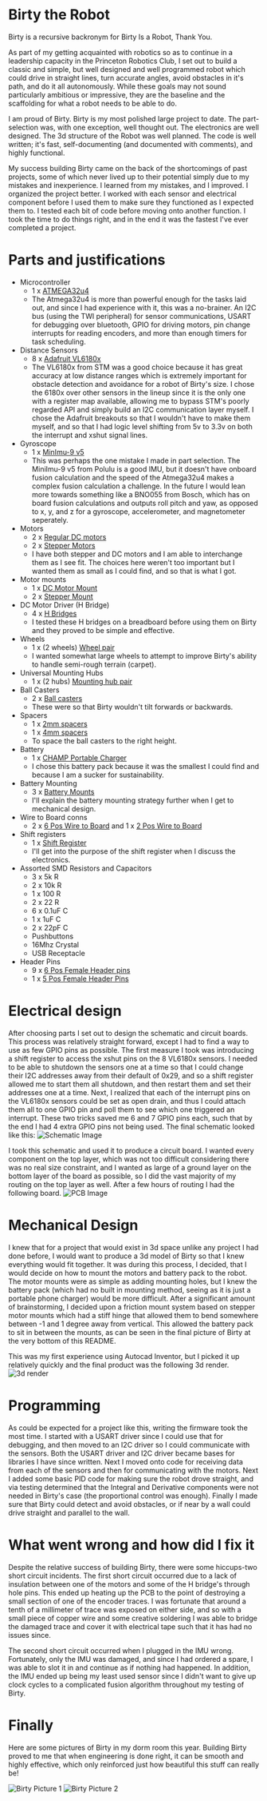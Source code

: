 # Birty the Robot

Birty is a recursive backronym for Birty Is a Robot, Thank You.

As part of my getting acquainted with robotics so as to continue in a leadership capacity in the Princeton Robotics Club, I set out to build a classic and simple, but well designed and well programmed robot which could drive in straight lines, turn accurate angles, avoid obstacles in it's path, and do it all autonomously. While these goals may not sound particularly ambitious or impressive, they are the baseline and the scaffolding for what a robot needs to be able to do.

I am proud of Birty. Birty is my most polished large project to date. The part-selection was, with one exception, well thought out. The electronics are well designed. The 3d structure of the Robot was well planned. The code is well written; it's fast, self-documenting (and documented with comments), and highly functional.

My success building Birty came on the back of the shortcomings of past projects, some of which never lived up to their potential simply due to my mistakes and inexperience. I learned from my mistakes, and I improved. I organized the project better. I worked with each sensor and electrical component before I used them to make sure they functioned as I expected them to. I tested each bit of code before moving onto another function. I took the time to do things right, and in the end it was the fastest I've ever completed a project. 

# Parts and justifications

+ Microcontroller
	+ 1 x [ATMEGA32u4](https://www.digikey.com/en/products/detail/microchip-technology/ATMEGA32U4-AUR/2238241)
	+ The Atmega32u4 is more than powerful enough for the tasks laid out, and since I had experience with it, this was a no-brainer. An I2C bus (using the TWI peripheral) for sensor communications, USART for debugging over bluetooth, GPIO for driving motors, pin change interrupts for reading encoders, and more than enough timers for task scheduling.
+ Distance Sensors
	+ 8 x [Adafruit VL6180x](https://www.adafruit.com/product/3316)
	+ The VL6180x from STM was a good choice because it has great accuracy at low distance ranges which is extremely important for obstacle detection and avoidance for a robot of Birty's size. I chose the 6180x over other sensors in the lineup since it is the only one with a register map available, allowing me to bypass STM's poorly regarded API and simply build an I2C communication layer myself. I chose the Adafruit breakouts so that I wouldn't have to make them myself, and so that I had logic level shifting from 5v to 3.3v on both the interrupt and xshut signal lines.
+ Gyroscope
	+ 1 x [MinImu-9 v5](https://www.pololu.com/product/2738)
	+ This was perhaps the one mistake I made in part selection. The MiniImu-9 v5 from Polulu is a good IMU, but it doesn't have onboard fusion calculation and the speed of the Atmega32u4 makes a complex fusion calculation a challenge. In the future I would lean more towards something like a BNO055 from Bosch, which has on board fusion calculations and outputs roll pitch and yaw, as opposed to x, y, and z for a gyroscope, accelerometer, and magnetometer seperately.
+ Motors
	+ 2 x [Regular DC motors](https://www.adafruit.com/product/4639)
	+ 2 x [Stepper Motors](https://www.adafruit.com/product/4411)
	+ I have both stepper and DC motors and I am able to interchange them as I see fit. The choices here weren't too important but I wanted them as small as I could find, and so that is what I got. 
+ Motor mounts
	+ 1 x [DC Motor Mount](https://www.pololu.com/product/989)
	+ 2 x [Stepper Mount](https://www.pololu.com/product/3435)
+ DC Motor Driver (H Bridge)
	+ 4 x [H Bridges](https://www.adafruit.com/product/4489)
	+ I tested these H bridges on a breadboard before using them on Birty and they proved to be simple and effective.
+ Wheels
	+ 1 x (2 wheels) [Wheel pair](https://www.pololu.com/product/1424)
	+ I wanted somewhat large wheels to attempt to improve Birty's ability to handle semi-rough terrain (carpet).
+ Universal Mounting Hubs
	+ 1 x (2 hubs) [Mounting hub pair](https://www.pololu.com/product/1997)
+ Ball Casters
	+ 2 x [Ball casters](https://www.pololu.com/product/955)
	+ These were so that Birty wouldn't tilt forwards or backwards.
+ Spacers
	+ 1 x [2mm spacers](https://www.pololu.com/product/1980)
	+ 1 x [4mm spacers](https://www.pololu.com/product/1981)
	+ To space the ball casters to the right height.
+ Battery
	+ 1 x [CHAMP Portable Charger](https://www.gonimble.com/products/champ-portable-charger)
	+ I chose this battery pack because it was the smallest I could find and because I am a sucker for sustainability.
+ Battery Mounting
	+ 3 x [Battery Mounts](https://www.pololu.com/product/2677)
	+ I'll explain the battery mounting strategy further when I get to mechanical design.
+ Wire to Board conns
	+ 2 x [6 Pos Wire to Board](https://www.digikey.com/en/products/detail/on-shore-technology-inc/OSTVN06A150/1588866) and 1 x [2 Pos Wire to Board](https://www.digikey.com/en/products/detail/on-shore-technology-inc/OSTVN02A150/1588862)
+ Shift registers
	+  1 x [Shift Register](https://www.digikey.com/en/products/detail/texas-instruments/SN74HCS264DR/13562988)
	+ I'll get into the purpose of the shift register when I discuss the electronics.
+ Assorted SMD Resistors and Capacitors
	+ 3 x 5k R
	+ 2 x 10k R
	+ 1 x 100 R
	+ 2 x 22 R
	+ 6 x 0.1uF C
	+ 1 x 1uF C
	+ 2 x 22pF C
	+ Pushbuttons
	+ 16Mhz Crystal
	+ USB Receptacle
+ Header Pins
	+ 9 x [6 Pos Female Header pins](https://www.digikey.com/en/products/detail/sullins-connector-solutions/PPPC061LFBN-RC/810178)
	+ 1 x [5 Pos Female Header Pins](https://www.digikey.com/en/products/detail/sullins-connector-solutions/PPPC051LFBN-RC/810177)

# Electrical design
After choosing parts I set out to design the schematic and circuit boards. This process was relatively straight forward, except I had to find a way to use as few GPIO pins as possible. The first measure I took was introducing a shift register to access the xshut pins on the 8 VL6180x sensors. I needed to be able to shutdown the sensors one at a time so that I could change their I2C addresses away from their default of 0x29, and so a shift register allowed me to start them all shutdown, and then restart them and set their addresses one at a time. Next, I realized that each of the interrupt pins on the VL6180x sensors could be set as open drain, and thus I could attach them all to one GPIO pin and poll them to see which one triggered an interrupt. These two tricks saved me 6 and 7 GPIO pins each, such that by the end I had 4 extra GPIO pins not being used. The final schematic looked like this:
![Schematic Image](Schematic.png)

I took this schematic and used it to produce a circuit board. I wanted every component on the top layer, which was not too difficult considering there was no real size constraint, and I wanted as large of a ground layer on the bottom layer of the board as possible, so I did the vast majority of my routing on the top layer as well. After a few hours of routing I had the following board.
![PCB Image](PCB.png)

# Mechanical Design
I knew that for a project that would exist in 3d space unlike any project I had done before, I would want to produce a 3d model of Birty so that I knew everything would fit together. It was during this process, I decided, that I would decide on how to mount the motors and battery pack to the robot. The motor mounts were as simple as adding mounting holes, but I knew the battery pack (which had no built in mounting method, seeing as it is just a portable phone charger) would be more difficult. After a significant amount of brainstorming, I decided upon a friction mount system based on stepper motor mounts which had a stiff hinge that allowed them to bend somewhere between -1 and 1 degree away from vertical. This allowed the battery pack to sit in between the mounts, as can be seen in the final picture of Birty at the very bottom of this README.

This was my first experience using Autocad Inventor, but I picked it up relatively quickly and the final product was the following 3d render.
![3d render](3dRender.png)

# Programming
As could be expected for a project like this, writing the firmware took the most time. I started with a USART driver since I could use that for debugging, and then moved to an I2C driver so I could communicate with the sensors. Both the USART driver and I2C driver became bases for libraries I have since written. Next I moved onto code for receiving data from each of the sensors and then for communicating with the motors. Next I added some basic PID code for making sure the robot drove straight, and via testing determined that the Integral and Derivative components were not needed in Birty's case (the proportional control was enough). Finally I made sure that Birty could detect and avoid obstacles, or if near by a wall could drive straight and parallel to the wall.

# What went wrong and how did I fix it
Despite the relative success of building Birty, there were some hiccups-two short circuit incidents. The first short circuit occurred due to a lack of insulation between one of the motors and some of the H bridge's through hole pins. This ended up heating up the PCB to the point of destroying a small section of one of the encoder traces. I was fortunate that around a tenth of a millimeter of trace was exposed on either side, and so with a small piece of copper wire and some creative soldering I was able to bridge the damaged trace and cover it with electrical tape such that it has had no issues since. 

The second short circuit occurred when I plugged in the IMU wrong. Fortunately, only the IMU was damaged, and since I had ordered a spare, I was able to slot it in and continue as if nothing had happened. In addition, the IMU ended up being my least used sensor since I didn't want to give up clock cycles to a complicated fusion algorithm throughout my testing of Birty.

# Finally
Here are some pictures of Birty in my dorm room this year. Building Birty proved to me that when engineering is done right, it can be smooth and highly effective, which only reinforced just how beautiful this stuff can really be!

![Birty Picture 1](BirtyPic1.jpg)
![Birty Picture 2](BirtyPic2.jpg)
